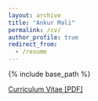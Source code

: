 ```yaml
---
layout: archive
title: "Ankur Mali"
permalink: /cv/
author_profile: true
redirect_from:
  - /resume
---
```

{% include base_path %}

[Curriculum Vitae [PDF]](http://ankurmali07/files/Curriculum_Vitae.pdf)

<!-- <embed src="(http://ankurmali07/files/Curriculum_Vitae.pdf" width="650" height="1800" type='application/pdf'> -->
